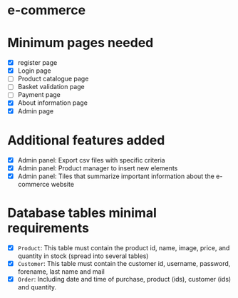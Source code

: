 # e-commerce

# Minimum pages needed
- [x] register page
- [x] Login page
- [ ] Product catalogue page
- [ ] Basket validation page
- [ ] Payment page
- [x] About information page
- [x] Admin page

# Additional features added
- [x] Admin panel: Export csv files with specific criteria
- [x] Admin panel: Product manager to insert new elements
- [x] Admin panel: Tiles that summarize important information about the e-commerce website

# Database tables minimal requirements
- [x] `Product`: This table must contain the product id, name, image, price, and quantity in stock (spread into several tables)
- [x] `Customer`: This table must contain the customer id, username, password, forename, last name and mail
- [X] `Order`: Including date and time of purchase, product (ids), customer (ids) and quantity.
